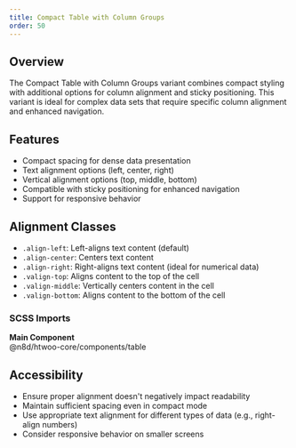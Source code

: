 ```yaml
---
title: Compact Table with Column Groups
order: 50
---
```


## Overview
The Compact Table with Column Groups variant combines compact styling with additional options for column alignment and sticky positioning. This variant is ideal for complex data sets that require specific column alignment and enhanced navigation.

## Features

- Compact spacing for dense data presentation
- Text alignment options (left, center, right)
- Vertical alignment options (top, middle, bottom)
- Compatible with sticky positioning for enhanced navigation
- Support for responsive behavior

## Alignment Classes

- `.align-left`: Left-aligns text content (default)
- `.align-center`: Centers text content
- `.align-right`: Right-aligns text content (ideal for numerical data)
- `.valign-top`: Aligns content to the top of the cell
- `.valign-middle`: Vertically centers content in the cell
- `.valign-bottom`: Aligns content to the bottom of the cell

### SCSS Imports

**Main Component**\
@n8d/htwoo-core/components/table

## Accessibility

- Ensure proper alignment doesn't negatively impact readability
- Maintain sufficient spacing even in compact mode
- Use appropriate text alignment for different types of data (e.g., right-align numbers)
- Consider responsive behavior on smaller screens
